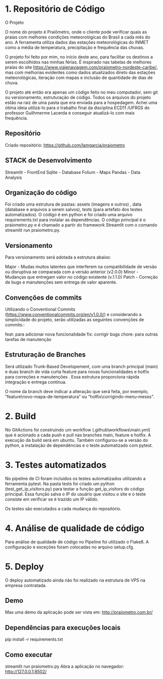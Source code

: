 # 1. Repositório de Código
O Projeto

O nome do projeto é Praiômetro, onde o cliente pode verificar quais as praias com melhores condições meteorológicas do Brasil a cada mês do ano. A ferramenta utiliza dados das estações meteorológicas do INMET como a média de temperatura, precipitação e frequência das chuvas.

O projeto foi feito por mim, no início deste ano, para facilitar os destinos a serem escolhidos nas minhas férias. É inspirado nas tabelas de melhores praias do site https://www.viajenaviagem.com/praiometro-nordeste-caribe/, mas com melhorias evidentes como dados atualizados direto das estações meteorológicas, iteração com mapas e inclusão de quantidade de dias de chuva.

O projeto até então era apenas um código feito no meu computador, sem git ou versionamento, estruturação de código. Todos os arquivos do projeto estão na raiz de uma pasta que era enviada para a hospedagem. Achei uma ótima ideia utilizá-lo para o trabalho final da disciplina ECD11 /UFRGS do professor Guilhmerme Lacerda e conseguir atualizá-lo com mais frequência.

## Repositório
Criado repositório: https://github.com/lamgarcia/praiometro

## STACK de Desenvolvimento

Streamlit - FrontEnd
Sqlite - Database
Folium - Maps
Pandas - Data Analysis

## Organização do código

Foi criado uma estrutura de pastas: assets (imagens e outros) , data (database e arquivos a serem salvos), tests (para artefato dos testes automatizados).
O código é em python e foi criado uma arquivo requirements.txt para instalar as dependências.
O código principal é o praiometro.py e é chamado a partir do framework Streamlit com o comando streamlit run praiometro.py. 

## Versionamento

Para versionamento será adotada a estrutura abaixo:

Major - Mudas muitos latentes que interferem na compatibilidade de versão  ou disruptiva se comparada com a versão anterior (v2.0.0)
Minor - Mudanças que entregam valor no código existente (v.1.1.0)
Patch - Correção de bugs e manutenções sem entrega de valor aparente.

## Convenções de commits

Utilizando o Conventional Commits (https://www.conventionalcommits.org/en/v1.0.0/)  e considerando a simplicidade do projeto, serão utilizadas as seguintes convenções de commits::

feat: para adicionar nova funcionalidade
fix: corrigir bugs
chore: para outras tarefas de manutenção 

## Estruturação de Branches

Será utilizado Trunk-Based Developement, com uma branch principal (main) e duas branch de vida curta feature para novas funcionalidades e hotfix para correções e manutenções . Essa estrutura proporciona rápida integração e entrega contínua. 

O nome da branch deve indicar a alteração que será feita, por exemplo, “feature\novo-mapa-de-temperatura” ou “hotfix\corrigindo-menu-meses”.

# 2. Build 

No GitActions foi construindo um workflow (.github\workflows\main.yml) que é acionado a cada push e pull nas branches main, feature e hotfix. A execução da build será em ubuntu. Também configurou-se a versão do python, a instalação de dependências e o teste automatizado com pytest.

# 3. Testes automatizados

No pipeline de CI foram incluídos os testes automatizados utilizando a ferramenta pytest. Na pasta tests foi criado um python (test_get_ip_visitors.py) para testar a função get_ip_visitors do código principal. Essa função salva o IP do usuário que visitou o site e o teste consiste em verificar se é trazido um IP válido.

Os testes são executados a cada mudança do repositório. 

# 4. Análise de qualidade de código

Para análise de qualidade de código no Pipeline foi utilizado o Flake8. A configuração e exceções foram colocadas no arquivo setup.cfg.

# 5. Deploy
O deploy automatizado ainda não foi realizado na estrutura de VPS  na empresa contratada.

## Demo
Mas uma demo da aplicação pode ser vista em: http://praiometro.com.br/

## Dependências para execuções locais
pip install -r requirements.txt

##  Como executar
streamlit run praiometro.py
Abra a aplicação no navegador: http://127.0.0.1:8502/
